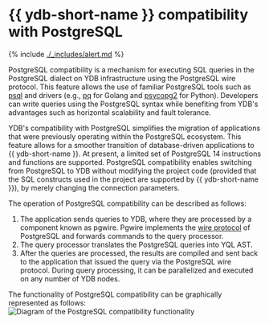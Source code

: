 # {{ ydb-short-name }} compatibility with PostgreSQL

{% include [./_includes/alert.md](./_includes/alert_preview.md) %}

PostgreSQL compatibility is a mechanism for executing SQL queries in the PostgreSQL dialect on YDB infrastructure using the PostgreSQL wire protocol. This feature allows the use of familiar PostgreSQL tools such as [psql](https://www.postgresql.org/docs/14/app-psql.html) and drivers (e.g., [pq](https://github.com/lib/pq) for Golang and [psycopg2](https://pypi.org/project/psycopg2/) for Python). Developers can write queries using the PostgreSQL syntax while benefiting from YDB's advantages such as horizontal scalability and fault tolerance.

YDB's compatibility with PostgreSQL simplifies the migration of applications that were previously operating within the PostgreSQL ecosystem. This feature allows for a smoother transition of database-driven applications to {{ ydb-short-name }}. At present, a limited set of PostgreSQL 14 instructions and functions are supported. PostgreSQL compatibility enables switching from PostgreSQL to YDB without modifying the project code (provided that the SQL constructs used in the project are supported by {{ ydb-short-name }}), by merely changing the connection parameters.

The operation of PostgreSQL compatibility can be described as follows:

1. The application sends queries to YDB, where they are processed by a component known as pgwire. Pgwire implements the [wire protocol](https://postgrespro.ru/docs/postgresql/14/protocol) of PostgreSQL and forwards commands to the query processor.
2. The query processor translates the PostgreSQL queries into YQL AST.
3. After the queries are processed, the results are compiled and sent back to the application that issued the query via the PostgreSQL wire protocol. During query processing, it can be parallelized and executed on any number of YDB nodes.

The functionality of PostgreSQL compatibility can be graphically represented as follows:
![Diagram of the PostgreSQL compatibility functionality](./_includes/ydb_pg_scheme_eng.png)
